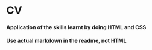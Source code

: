# CV
#### Application of the skills learnt by doing HTML and CSS
#### Use actual markdown in the readme, not HTML
